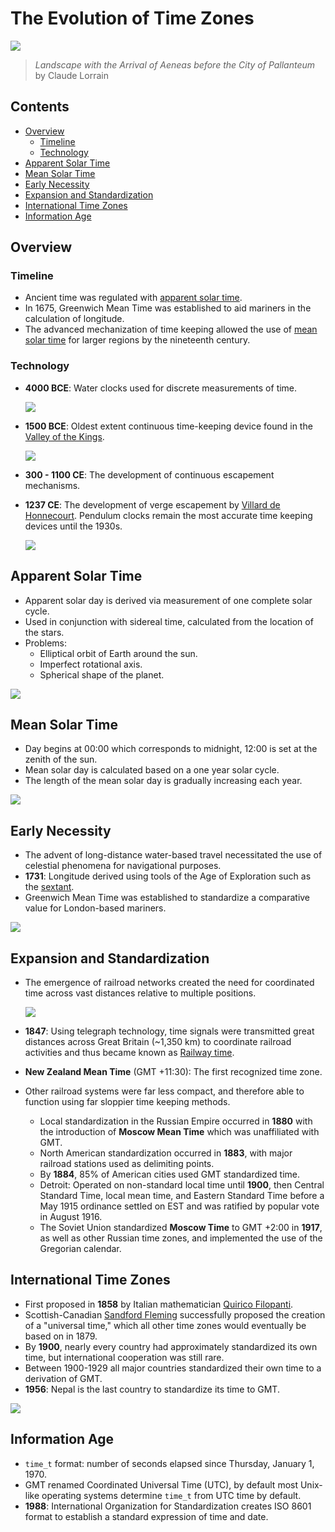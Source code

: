 # The Evolution of Time Zones

![](./images/tz.png)

> *Landscape with the Arrival of Aeneas before the City of Pallanteum* by Claude Lorrain

## Contents

* [Overview](#overview)
  * [Timeline](#timeline)
  * [Technology](#technology)
* [Apparent Solar Time](#apparent-solar-time)
* [Mean Solar Time](#mean-solar-time)
* [Early Necessity](#early-necessity)
* [Expansion and Standardization](#expansion-and-standardization)
* [International Time Zones](#international-time-zones)
* [Information Age](#information-age)

## Overview

### Timeline

* Ancient time was regulated with [apparent solar time](https://en.wikipedia.org/wiki/Solar_time#Apparent_solar_time).
* In 1675, Greenwich Mean Time was established to aid mariners in the calculation of longitude.
* The advanced mechanization of time keeping allowed the use of [mean solar time](https://en.wikipedia.org/wiki/Solar_time#Mean_solar_time) for larger regions by the nineteenth century.

### Technology

* **4000 BCE**: Water clocks used for discrete measurements of time.

  ![](./images/tz-6.png)
* **1500 BCE**: Oldest extent continuous time-keeping device found in the [Valley of the Kings](https://en.wikipedia.org/wiki/Valley_of_the_Kings).

  ![](./images/tz-4.png)
* **300 - 1100 CE**: The development of continuous escapement mechanisms.
* **1237 CE**: The development of verge escapement by [Villard de Honnecourt](https://en.wikipedia.org/wiki/Villard_de_Honnecourt). Pendulum clocks remain the most accurate time keeping devices until the 1930s.

  ![](./images/tz-9.png)

## Apparent Solar Time

* Apparent solar day is derived via measurement of one complete solar cycle.
* Used in conjunction with sidereal time, calculated from the location of the stars.
* Problems:
  * Elliptical orbit of Earth around the sun.
  * Imperfect rotational axis.
  * Spherical shape of the planet.

![](./images/tz-10.png)

## Mean Solar Time

* Day begins at 00:00 which corresponds to midnight, 12:00 is set at the zenith of the sun.
* Mean solar day is calculated based on a one year solar cycle.
* The length of the mean solar day is gradually increasing each year.

![](./images/tz-13.gif)

## Early Necessity

* The advent of long-distance water-based travel necessitated the use of celestial phenomena for navigational purposes.
* **1731**: Longitude derived using tools of the Age of Exploration such as the [sextant](https://en.wikipedia.org/wiki/Sextant).
* Greenwich Mean Time was established to standardize a comparative value for London-based mariners.

![](./images/tz-15.png)

## Expansion and Standardization

* The emergence of railroad networks created the need for coordinated time across vast distances relative to multiple positions.

  ![](./images/tz-17.png)

* **1847**: Using telegraph technology, time signals were transmitted great distances across Great Britain (~1,350 km) to coordinate railroad activities and thus became known as [Railway time](https://en.wikipedia.org/wiki/Time_zone#Railway_time).
* **New Zealand Mean Time** (GMT +11:30): The first recognized time zone.
* Other railroad systems were far less compact, and therefore able to function using far sloppier time keeping methods.
  * Local standardization in the Russian Empire occurred in **1880** with the introduction of **Moscow Mean Time** which was unaffiliated with GMT.
  * North American standardization occurred in **1883**, with major railroad stations used as delimiting points.
  * By **1884**, 85% of American cities used GMT standardized time.
  * Detroit: Operated on non-standard local time until **1900**, then Central Standard Time, local mean time, and Eastern Standard Time before a May 1915 ordinance settled on EST and was ratified by popular vote in August 1916.
  * The Soviet Union standardized **Moscow Time** to GMT +2:00 in **1917**, as well as other Russian time zones, and implemented the use of the Gregorian calendar.

## International Time Zones

* First proposed in **1858** by Italian mathematician [Quirico Filopanti](https://en.wikipedia.org/wiki/Quirico_Filopanti).
* Scottish-Canadian [Sandford Fleming](https://en.wikipedia.org/wiki/Sandford_Fleming) successfully proposed the creation of a "universal time," which all other time zones would eventually be based on in 1879.
* By **1900**, nearly every country had approximately standardized its own time, but international cooperation was still rare.
* Between 1900-1929 all major countries standardized their own time to a derivation of GMT.
* **1956**: Nepal is the last country to standardize its time to GMT.

![](./images/tz-16.png)

## Information Age

* `time_t` format: number of seconds elapsed since Thursday, January 1, 1970.
* GMT renamed Coordinated Universal Time (UTC), by default most Unix-like operating systems determine `time_t` from UTC time by default.
* **1988**: International Organization for Standardization creates ISO 8601 format to establish a standard expression of time and date.